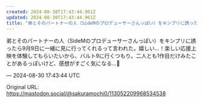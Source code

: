 ```yaml
---
created: 2024-08-30T17:43:44.961Z
updated: 2024-08-30T17:43:44.961Z
title: "弟とそのパートナーの人（SideMのプロデューサーさんっぽい）をキンプリに誘ったら9月9日に一緒に見に行ってくれるって言われた。嬉しい…！楽しい応援上映を体験し[...]"
---
```


<p>弟とそのパートナーの人（SideMのプロデューサーさんっぽい）をキンプリに誘ったら9月9日に一緒に見に行ってくれるって言われた。嬉しい…！楽しい応援上映を体験してもらいたいから、バルト9に行くつもり。二人とも1作目だけみたことがあるっぽいけど、感想がすごく気になる…🌳</p>

&mdash; 2024-08-30 17:43:44 UTC

Original URL: https://mastodon.social/@sakuramochi0/113052209968534538
